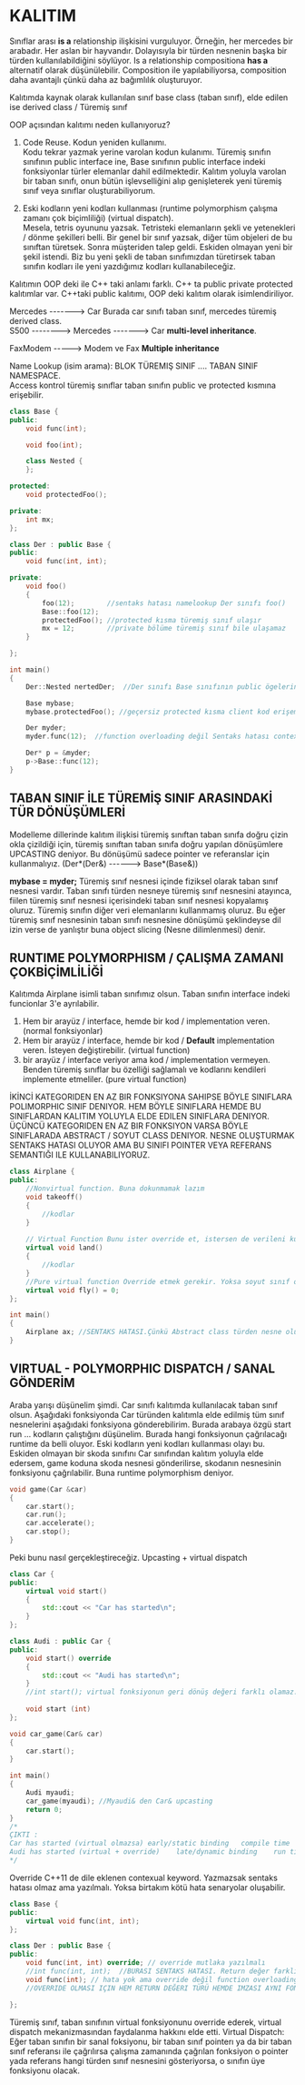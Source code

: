 # KALITIM
Sınıflar arası **is a** relationship ilişkisini vurguluyor. Örneğin, her mercedes bir arabadır. Her aslan bir hayvandır. Dolayısıyla bir türden nesnenin başka bir türden kullanılabildiğini söylüyor. Is a relationship compositiona **has a** alternatif olarak düşünülebilir. Composition ile yapılabiliyorsa, composition daha avantajlı çünkü daha az bağımlılık oluşturuyor. 

Kalıtımda kaynak olarak kullanılan sınıf base class (taban sınıf), elde edilen ise derived class / Türemiş sınıf
  
OOP açısından kalıtımı neden kullanıyoruz?  

1. Code Reuse. Kodun yeniden kullanımı.  
Kodu tekrar yazmak yerine varolan kodun kulanımı. Türemiş sınıfın sınıfının public interface ine, Base sınıfının public interface indeki fonksiyonlar türler elemanlar dahil edilmektedir. Kalıtım yoluyla varolan bir taban sınıfı, onun bütün işlevselliğini alıp genişleterek yeni türemiş sınıf veya sınıflar oluşturabiliyorum.
 
2. Eski kodların yeni kodları kullanması (runtime polymorphism çalışma zamanı çok biçimliliği) (virtual dispatch).  
Mesela, tetris oyununu yazsak. Tetristeki elemanların şekli ve yetenekleri / dönme şekilleri belli. Bir genel bir sınıf yazsak, diğer tüm objeleri de bu sınıftan türetsek. Sonra müşteriden talep geldi. Eskiden olmayan yeni bir şekil istendi. Biz bu yeni şekli de taban sınıfımızdan türetirsek taban sınıfın kodları ile yeni yazdığımız kodları kullanabileceğiz. 

Kalıtımın OOP deki ile C++ taki anlamı farklı. C++ ta public private protected kalıtımlar var. C++taki public kalıtımı, OOP deki kalıtım olarak isimlendiriliyor.  

Mercedes -------> Car Burada car sınıfı taban sınıf, mercedes türemiş derived class.  
S500 --------> Mercedes -------> Car      **multi-level inheritance**.     

FaxModem  ----->  Modem ve Fax    **Multiple inheritance**
          	  
Name Lookup (isim arama): BLOK TÜREMIŞ SINIF .... TABAN SINIF NAMESPACE.  
Access kontrol türemiş sınıflar taban sınıfın public ve protected kısmına erişebilir.  
```cpp
class Base {
public:
    void func(int);

    void foo(int);

    class Nested {
    };

protected:
    void protectedFoo();

private:
    int mx;
};

class Der : public Base {
public:
    void func(int, int);

private:
    void foo()
    {
        foo(12);        //sentaks hatası namelookup Der sınıfı foo()
        Base::foo(12);
        protectedFoo(); //protected kısma türemiş sınıf ulaşır
        mx = 12;        //private bölüme türemiş sınıf bile ulaşamaz
    }

};

int main()
{
    Der::Nested nertedDer;  //Der sınıfı Base sınıfının public ögelerini publicine ekliyor.

    Base mybase;
    mybase.protectedFoo(); //geçersiz protected kısma client kod erişemez

    Der myder;
    myder.func(12);  //function overloading değil Sentaks hatası context control

    Der* p = &myder;
    p->Base::func(12);
}
```

## TABAN SINIF İLE TÜREMİŞ SINIF ARASINDAKİ TÜR DÖNÜŞÜMLERİ
Modelleme dillerinde kalıtım ilişkisi türemiş sınıftan taban sınıfa doğru çizin okla çizildiği için, türemiş sınıftan taban sınıfa doğru yapılan dönüşümlere UPCASTING deniyor. Bu dönüşümü sadece pointer ve referanslar için kullanmalıyız. (Der*(Der&)  ------> Base*(Base&))

**mybase = myder;**
Türemiş sınıf nesnesi içinde fiziksel olarak taban sınıf nesnesi vardır. Taban sınıfı türden nesneye türemiş sınıf nesnesini atayınca, fiilen türemiş sınıf nesnesi içerisindeki taban sınıf nesnesi kopyalamış oluruz. Türemiş sınıfın diğer veri elemanlarını kullanmamış oluruz. Bu eğer türemiş sınıf nesnesinin taban sınıfı nesnesine dönüşümü şeklindeyse dil izin verse de yanlıştır buna object slicing (Nesne dilimlenmesi) denir.  


## RUNTIME POLYMORPHISM / ÇALIŞMA ZAMANI ÇOKBİÇİMLİLİĞİ
Kalıtımda Airplane isimli taban sınıfımız olsun. Taban sınıfın interface indeki funcionlar 3'e ayrılabilir.
1. Hem bir arayüz / interface, hemde bir kod / implementation veren. (normal fonksiyonlar)
2. Hem bir arayüz / interface, hemde bir kod / **Default** implementation veren. İsteyen değiştirebilir. (virtual function)
3. bir arayüz / interface veriyor ama kod / implementation vermeyen. Benden türemiş sınıflar bu özelliği sağlamalı ve kodlarını kendileri implemente etmeliler. (pure virtual function)

İKİNCİ KATEGORIDEN EN AZ BIR FONKSIYONA SAHIPSE BÖYLE SINIFLARA POLIMORPHIC SINIF DENIYOR.
HEM BÖYLE SINIFLARA HEMDE BU SINIFLARDAN KALITIM YOLUYLA ELDE EDILEN SINIFLARA DENIYOR.
ÜÇÜNCÜ KATEGORIDEN EN AZ BIR FONKSIYON VARSA BÖYLE SINIFLARADA ABSTRACT / SOYUT CLASS DENIYOR. NESNE OLUŞTURMAK SENTAKS HATASI OLUYOR AMA BU SINIFI POINTER VEYA REFERANS SEMANTIĞI ILE KULLANABILIYORUZ.
```cpp
class Airplane {
public:
	//Nonvirtual function. Buna dokunmamak lazım
	void takeoff()
	{
		//kodlar
	} 		
	
	// Virtual Function Bunu ister override et, istersen de verileni kullan
	virtual void land()
	{
		//kodlar
	} 	
	//Pure virtual function Override etmek gerekir. Yoksa soyut sınıf olur ve nesne üretilemez.
	virtual void fly() = 0; 
};

int main()
{
	Airplane ax; //SENTAKS HATASI.Çünkü Abstract class türden nesne oluşturulamaz.
}
```
## VIRTUAL - POLYMORPHIC DISPATCH / SANAL GÖNDERİM

 Araba yarışı düşünelim şimdi. Car sınıfı kalıtımda kullanılacak taban sınıf olsun. Aşağıdaki fonksiyonda Car türünden kalıtımla elde edilmiş tüm sınıf nesnelerini aşağıdaki fonksiyona gönderebilirim. Burada arabaya özgü start run ... kodların çalıştığını düşünelim. Burada hangi fonksiyonun çağrılacağı runtime da belli oluyor. Eski kodların yeni kodları kullanması olayı bu. Eskiden olmayan bir skoda sınıfını Car sınıfından kalıtım yoluyla elde edersem, game koduna skoda nesnesi gönderilirse, skodanın nesnesinin fonksiyonu çağrılabilir. Buna runtime polymorphism deniyor.

```cpp
void game(Car &car)
{
    car.start();
    car.run();
    car.accelerate();
    car.stop();
}
```
Peki bunu nasıl gerçekleştireceğiz. Upcasting + virtual dispatch

```cpp
class Car {
public:
    virtual void start() 
    {
        std::cout << "Car has started\n";
    }
};

class Audi : public Car {
public:
    void start() override
    {
        std::cout << "Audi has started\n";
    }
    //int start(); virtual fonksiyonun geri dönüş değeri farklı olamaz. sentaks hatası
    
    void start (int) 
};

void car_game(Car& car)
{
    car.start();
}

int main()
{
    Audi myaudi;
    car_game(myaudi); //Myaudi& den Car& upcasting
    return 0;
}
/*
ÇIKTI : 
Car has started (virtual olmazsa) early/static binding   compile time
Audi has started (virtual + override)	 late/dynamic binding    run time
*/
```

Override C++11 de dile eklenen contexual keyword. Yazmazsak sentaks hatası olmaz ama yazılmalı. Yoksa birtakım kötü hata senaryolar oluşabilir. 
```cpp
class Base {
public:
    virtual void func(int, int);
};

class Der : public Base {
public:
    void func(int, int) override; // override mutlaka yazılmalı
    //int func(int, int);  //BURASI SENTAKS HATASI. Return değer farklı
    void func(int); // hata yok ama override değil function overloading
    //OVERRIDE OLMASI IÇIN HEM RETURN DEĞERI TÜRÜ HEMDE IMZASI AYNI FONKSIYON BILDIRMELIYIZ.

};
```
Türemiş sınıf, taban sınıfının virtual fonksiyonunu override ederek, virtual dispatch mekanizmasından faydalanma hakkını
elde etti. Virtual Dispatch: Eğer taban sınıfın bir sanal foksiyonu, bir taban sınıf pointerı ya da bir
taban sınıf referansı ile çağrılırsa çalışma zamanında çağrılan fonksiyon o pointer yada referans 
hangi türden sınıf nesnesini gösteriyorsa, o sınıfın üye fonksiyonu olacak.
